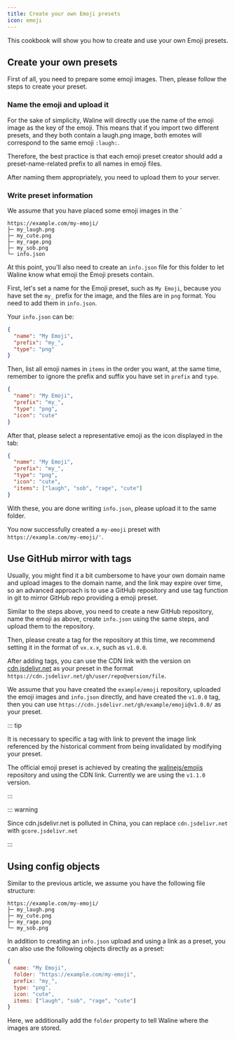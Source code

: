 ```yaml
---
title: Create your own Emoji presets
icon: emoji
---
```


This cookbook will show you how to create and use your own Emoji presets.

<!-- more -->

## Create your own presets

First of all, you need to prepare some emoji images. Then, please follow the steps to create your preset.

### Name the emoji and upload it

For the sake of simplicity, Waline will directly use the name of the emoji image as the key of the emoji. This means that if you import two different presets, and they both contain a laugh.png image, both emotes will correspond to the same emoji `:laugh:`.

Therefore, the best practice is that each emoji preset creator should add a preset-name-related prefix to all names in emoji files.

After naming them appropriately, you need to upload them to your server.

### Write preset information

We assume that you have placed some emoji images in the `

```
https://example.com/my-emoji/
├─ my_laugh.png
├─ my_cute.png
├─ my_rage.png
├─ my_sob.png
└─ info.json
```

At this point, you'll also need to create an `info.json` file for this folder to let Waline know what emoji the Emoji presets contain.

First, let's set a name for the Emoji preset, such as `My Emoji`, because you have set the `my_` prefix for the image, and the files are in `png` format. You need to add them in `info.json`.

Your `info.json` can be:

```json
{
  "name": "My Emoji",
  "prefix": "my_",
  "type": "png"
}
```

Then, list all emoji names in `items` in the order you want, at the same time, remember to ignore the prefix and suffix you have set in `prefix` and `type`.

```json
{
  "name": "My Emoji",
  "prefix": "my_",
  "type": "png",
  "icon": "cute"
}
```

After that, please select a representative emoji as the icon displayed in the tab:

```json
{
  "name": "My Emoji",
  "prefix": "my_",
  "type": "png",
  "icon": "cute",
  "items": ["laugh", "sob", "rage", "cute"]
}
```

With these, you are done writing `info.json`, please upload it to the same folder.

You now successfully created a `my-emoji` preset with `https://example.com/my-emoji/'`.

## Use GitHub mirror with tags

Usually, you might find it a bit cumbersome to have your own domain name and upload images to the domain name, and the link may expire over time, so an advanced approach is to use a GitHub repository and use tag function in git to mirror GitHub repo providing a emoji preset.

Similar to the steps above, you need to create a new GitHub repository, name the emoji as above, create `info.json` using the same steps, and upload them to the repository.

Then, please create a tag for the repository at this time, we recommend setting it in the format of `vx.x.x`, such as `v1.0.0`.

After adding tags, you can use the CDN link with the version on [cdn.jsdelivr.net](https://www.jsdelivr.com/) as your preset in the format `https://cdn.jsdelivr.net/gh/user/repo@version/file`.

We assume that you have created the `example/emoji` repository, uploaded the emoji images and `info.json` directly, and have created the `v1.0.0` tag, then you can use `https://cdn.jsdelivr.net/gh/example/emoji@v1.0.0/` as your preset.

::: tip

It is necessary to specific a tag with link to prevent the image link referenced by the historical comment from being invalidated by modifying your preset.

The official emoji preset is achieved by creating the [walinejs/emojis](https://github.com/walinejs/emojis) repository and using the CDN link. Currently we are using the `v1.1.0` version.

:::

::: warning

Since cdn.jsdelivr.net is polluted in China, you can replace `cdn.jsdelivr.net` with `gcore.jsdelivr.net`

:::

## Using config objects

Similar to the previous article, we assume you have the following file structure:

```
https://example.com/my-emoji/
├─ my_laugh.png
├─ my_cute.png
├─ my_rage.png
└─ my_sob.png
```

In addition to creating an `info.json` upload and using a link as a preset, you can also use the following objects directly as a preset:

```js
{
  name: "My Emoji",
  folder: "https://example.com/my-emoji",
  prefix: "my_",
  type: "png",
  icon: "cute",
  items: ["laugh", "sob", "rage", "cute"]
}
```

Here, we additionally add the `folder` property to tell Waline where the images are stored.
